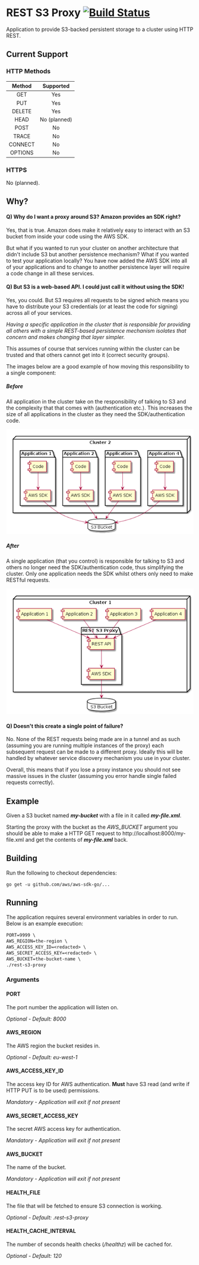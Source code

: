 # REST S3 Proxy [![Build Status](https://travis-ci.org/pwhittlesea/rest-s3-proxy.svg?branch=develop)](https://travis-ci.org/pwhittlesea/rest-s3-proxy)
Application to provide S3-backed persistent storage to a cluster using HTTP REST.

## Current Support

### HTTP Methods

| Method  | Supported    |
|:-------:|:------------:|
| GET     | Yes          |
| PUT     | Yes          |
| DELETE  | Yes          |
| HEAD    | No (planned) |
| POST    | No           |
| TRACE   | No           |
| CONNECT | No           |
| OPTIONS | No           |

### HTTPS
No (planned).

## Why?
#### Q) Why do I want a proxy around S3? Amazon provides an SDK right?
Yes, that is true.
Amazon does make it relatively easy to interact with an S3 bucket from inside your code using the AWS SDK.

But what if you wanted to run your cluster on another architecture that didn't include S3 but another persistence mechanism?
What if you wanted to test your application locally?
You have now added the AWS SDK into all of your applications and to change to another persistence layer will require a code change in all these services.

#### Q) But S3 is a web-based API. I could just call it without using the SDK!
Yes, you could. But S3 requires all requests to be signed which means you have to distribute your S3 credentials (or at least the code for signing) across all of your services.

*Having a specific application in the cluster that is responsible for providing all others with a simple REST-based persistence mechanism isolates that concern and makes changing that layer simpler.*

This assumes of course that services running within the cluster can be trusted and that others cannot get into it (correct security groups).

The images below are a good example of how moving this responsibility to a single component:

##### Before
All application in the cluster take on the responsibility of talking to S3 and the complexity that that comes with (authentication etc.).
This increases the size of all applications in the cluster as they need the SDK/authentication code.

![Before Image](img/before.png)

##### After
A single application (that you control) is responsible for talking to S3 and others no longer need the SDK/authentication code, thus simplifying the cluster.
Only one application needs the SDK whilst others only need to make RESTful requests.

![After Image](img/after.png)

#### Q) Doesn't this create a single point of failure?
No.
None of the REST requests being made are in a tunnel and as such (assuming you are running multiple instances of the proxy) each subsequent request can be made to a different proxy.
Ideally this will be handled by whatever service discovery mechanism you use in your cluster.

Overall, this means that if you lose a proxy instance you should not see massive issues in the cluster (assuming you error handle single failed requests correctly).

## Example
Given a S3 bucket named ***my-bucket*** with a file in it called ***my-file.xml***.

Starting the proxy with the bucket as the *AWS_BUCKET* argument you should be able to make a HTTP GET request to http://localhost:8000/my-file.xml and get the contents of ***my-file.xml*** back.

## Building
Run the following to checkout dependencies:
```
go get -u github.com/aws/aws-sdk-go/...
```

## Running
The application requires several environment variables in order to run.
Below is an example execution:

```
PORT=9999 \
AWS_REGION=the-region \
AWS_ACCESS_KEY_ID=<redacted> \
AWS_SECRET_ACCESS_KEY=<redacted> \
AWS_BUCKET=the-bucket-name \
./rest-s3-proxy
```

### Arguments
#### PORT
The port number the application will listen on.

*Optional - Default: 8000*

#### AWS_REGION
The AWS region the bucket resides in.

*Optional - Default: eu-west-1*

#### AWS_ACCESS_KEY_ID
The access key ID for AWS authentication.
**Must** have S3 read (and write if HTTP PUT is to be used) permissions.

*Mandatory - Application will exit if not present*

#### AWS_SECRET_ACCESS_KEY
The secret AWS access key for authentication.

*Mandatory - Application will exit if not present*

#### AWS_BUCKET
The name of the bucket.

*Mandatory - Application will exit if not present*

#### HEALTH_FILE
The file that will be fetched to ensure S3 connection is working.

*Optional - Default: .rest-s3-proxy*

#### HEALTH_CACHE_INTERVAL
The number of seconds health checks (*/healthz*) will be cached for.

*Optional - Default: 120*
